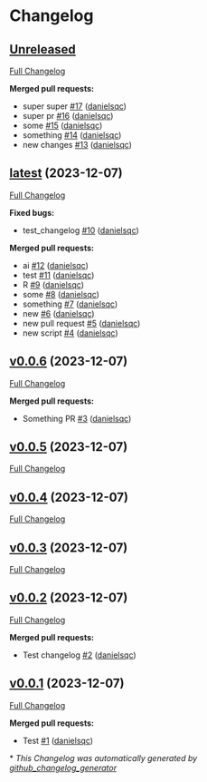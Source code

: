 # Changelog

## [Unreleased](https://github.com/danielsqc/auto_changelog/tree/HEAD)

[Full Changelog](https://github.com/danielsqc/auto_changelog/compare/latest...HEAD)

**Merged pull requests:**

- super super [\#17](https://github.com/danielsqc/auto_changelog/pull/17) ([danielsqc](https://github.com/danielsqc))
- super pr [\#16](https://github.com/danielsqc/auto_changelog/pull/16) ([danielsqc](https://github.com/danielsqc))
- some [\#15](https://github.com/danielsqc/auto_changelog/pull/15) ([danielsqc](https://github.com/danielsqc))
- something [\#14](https://github.com/danielsqc/auto_changelog/pull/14) ([danielsqc](https://github.com/danielsqc))
- new changes [\#13](https://github.com/danielsqc/auto_changelog/pull/13) ([danielsqc](https://github.com/danielsqc))

## [latest](https://github.com/danielsqc/auto_changelog/tree/latest) (2023-12-07)

[Full Changelog](https://github.com/danielsqc/auto_changelog/compare/v0.0.6...latest)

**Fixed bugs:**

- test\_changelog [\#10](https://github.com/danielsqc/auto_changelog/pull/10) ([danielsqc](https://github.com/danielsqc))

**Merged pull requests:**

- ai [\#12](https://github.com/danielsqc/auto_changelog/pull/12) ([danielsqc](https://github.com/danielsqc))
- test [\#11](https://github.com/danielsqc/auto_changelog/pull/11) ([danielsqc](https://github.com/danielsqc))
- R [\#9](https://github.com/danielsqc/auto_changelog/pull/9) ([danielsqc](https://github.com/danielsqc))
- some [\#8](https://github.com/danielsqc/auto_changelog/pull/8) ([danielsqc](https://github.com/danielsqc))
- something [\#7](https://github.com/danielsqc/auto_changelog/pull/7) ([danielsqc](https://github.com/danielsqc))
- new [\#6](https://github.com/danielsqc/auto_changelog/pull/6) ([danielsqc](https://github.com/danielsqc))
- new pull request [\#5](https://github.com/danielsqc/auto_changelog/pull/5) ([danielsqc](https://github.com/danielsqc))
- new script [\#4](https://github.com/danielsqc/auto_changelog/pull/4) ([danielsqc](https://github.com/danielsqc))

## [v0.0.6](https://github.com/danielsqc/auto_changelog/tree/v0.0.6) (2023-12-07)

[Full Changelog](https://github.com/danielsqc/auto_changelog/compare/v0.0.5...v0.0.6)

**Merged pull requests:**

- Something PR [\#3](https://github.com/danielsqc/auto_changelog/pull/3) ([danielsqc](https://github.com/danielsqc))

## [v0.0.5](https://github.com/danielsqc/auto_changelog/tree/v0.0.5) (2023-12-07)

[Full Changelog](https://github.com/danielsqc/auto_changelog/compare/v0.0.4...v0.0.5)

## [v0.0.4](https://github.com/danielsqc/auto_changelog/tree/v0.0.4) (2023-12-07)

[Full Changelog](https://github.com/danielsqc/auto_changelog/compare/v0.0.3...v0.0.4)

## [v0.0.3](https://github.com/danielsqc/auto_changelog/tree/v0.0.3) (2023-12-07)

[Full Changelog](https://github.com/danielsqc/auto_changelog/compare/v0.0.2...v0.0.3)

## [v0.0.2](https://github.com/danielsqc/auto_changelog/tree/v0.0.2) (2023-12-07)

[Full Changelog](https://github.com/danielsqc/auto_changelog/compare/v0.0.1...v0.0.2)

**Merged pull requests:**

- Test changelog [\#2](https://github.com/danielsqc/auto_changelog/pull/2) ([danielsqc](https://github.com/danielsqc))

## [v0.0.1](https://github.com/danielsqc/auto_changelog/tree/v0.0.1) (2023-12-07)

[Full Changelog](https://github.com/danielsqc/auto_changelog/compare/a557bbf599ce0a205ac98044d5c15e193ddba74a...v0.0.1)

**Merged pull requests:**

- Test [\#1](https://github.com/danielsqc/auto_changelog/pull/1) ([danielsqc](https://github.com/danielsqc))



\* *This Changelog was automatically generated by [github_changelog_generator](https://github.com/github-changelog-generator/github-changelog-generator)*
